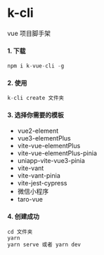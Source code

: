 # k-cli

vue 项目脚手架

#### 1. 下载

```js
npm i k-vue-cli -g 
```

#### 2. 使用

```js
k-cli create 文件夹
```

#### 3. 选择你需要的模板

- vue2-element
- vue3-elementPlus
- vite-vue-elementPlus
- vite-vue-elementPlus-pinia
- uniapp-vite-vue3-pinia
- vite-vant
- vite-vant-pinia
- vite-jest-cypress
- 微信小程序
- taro-vue

#### 4. 创建成功

```js
cd 文件夹
yarn
yarn serve 或者 yarn dev
```
